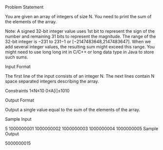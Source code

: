 Problem Statement

You are given an array of integers of size N. You need to print the sum of the elements of the array.

Note: A signed 32-bit integer value uses 1st bit to represent the sign of the number and remaining 31 bits to represent the magnitude. The range of the 32-bit integer is −231 to 231−1 or [−2147483648,2147483647]. When we add several integer values, the resulting sum might exceed this range. You might need to use long long int in C/C++ or long data type in Java to store such sums.

Input Format

The first line of the input consists of an integer N. The next lines contain N space separated integers describing the array.

Constraints 
1≤N≤10 
0≤A[i]≤1010

Output Format

Output a single value equal to the sum of the elements of the array.

Sample Input

5
1000000001 1000000002 1000000003 1000000004 1000000005
Sample Output

5000000015
